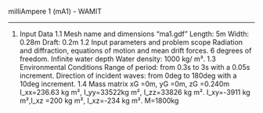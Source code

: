 milliAmpere 1 (mA1) - WAMIT
________________________________________
1. Input Data
1.1 Mesh name and dimensions
	“ma1.gdf”
	Length: 5m
	Width: 0.28m
	Draft: 0.2m
1.2 Input parameters and problem scope
	Radiation and diffraction, equations of motion and mean drift forces.
	6 degrees of freedom.
	Infinite water depth
	Water density: 1000 kg/ m³.
1.3 Environmental Conditions
	Range of period: from 0.3s to 3s with a 0.05s increment.
	Direction of incident waves: from 0deg to 180deg with a 10deg increment.
1.4 Mass matrix
	xG =0m, yG =0m, zG =0.240m
	I_xx=236.63 kg m², I_yy=33522kg m², I_zz=33826 kg m².
	I_xy=-3911 kg m²,I_xz  =200 kg m², I_xz=-234 kg m².
	M=1800kg
